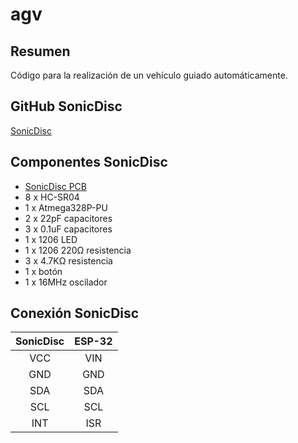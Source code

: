 # agv
## Resumen
Código para la realización de un vehículo guiado automáticamente.

## GitHub SonicDisc
[SonicDisc](https://github.com/platisd/sonicdisc)
## Componentes SonicDisc
* [SonicDisc PCB](https://www.pcbway.com/project/shareproject/SonicDisc___A_360__ultrasonic_scanner__rev_1_.html)
* 8 x HC-SR04
* 1 x Atmega328P-PU
* 2 x 22pF capacitores
* 3 x 0.1uF capacitores
* 1 x 1206 LED
* 1 x 1206 220Ω resistencia
* 3 x 4.7KΩ resistencia
* 1 x botón
* 1 x 16MHz oscilador

## Conexión SonicDisc
| SonicDisc |   ESP-32  |
| :----:    |:----:     |
| VCC       |  VIN      |
| GND       |  GND      |
| SDA       |  SDA      |
| SCL       |  SCL      |
| INT       |  ISR      |
